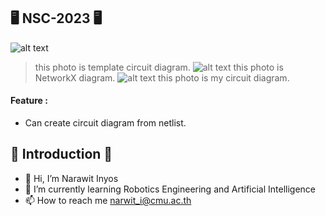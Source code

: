 ## 🖥️ NSC-2023 🖥️ 
![alt text](https://media.discordapp.net/attachments/704271246556397638/1059488371472355349/image.png)
> this photo is template circuit diagram.
![alt text](https://media.discordapp.net/attachments/704271246556397638/1059488743762960406/net.png?width=628&height=471)
> this photo is NetworkX diagram.
![alt text](https://media.discordapp.net/attachments/704271246556397638/1059488743364509817/cir.png)
> this photo is my circuit diagram.
#### Feature :
- Can create circuit diagram from netlist.
## 👏 Introduction 👏
- 👋 Hi, I’m Narawit Inyos
- 🌱 I’m currently learning Robotics Engineering and Artificial Intelligence
- 📫 How to reach me narwit_i@cmu.ac.th